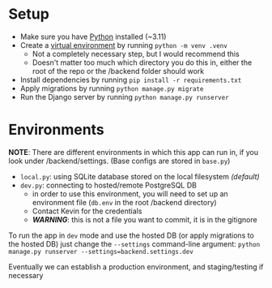 # Setup
- Make sure you have [Python](https://www.python.org/downloads/) installed (~3.11)
- Create a [virtual environment](https://docs.python.org/3/library/venv.html) by running `python -m venv .venv`
  - Not a completely necessary step, but I would recommend this
  - Doesn't matter too much which directory you do this in, either the root of the repo or the /backend folder should work
- Install dependencies by running `pip install -r requirements.txt`
- Apply migrations by running `python manage.py migrate`
- Run the Django server by running `python manage.py runserver`

# Environments
__NOTE__: There are different environments in which this app can run in, if you look under /backend/settings. (Base configs are stored in `base.py`)
- `local.py`: using SQLite database stored on the local filesystem _(default)_
- `dev.py`: connecting to hosted/remote PostgreSQL DB
  - in order to use this environment, you will need to set up an environment file (`db.env` in the root /backend directory)
  - Contact Kevin for the credentials
  - ___WARNING___: this is not a file you want to commit, it is in the gitignore

To run the app in `dev` mode and use the hosted DB (or apply migrations to the hosted DB) just change the `--settings` command-line argument: `python manage.py runserver --settings=backend.settings.dev`

Eventually we can establish a production environment, and staging/testing if necessary